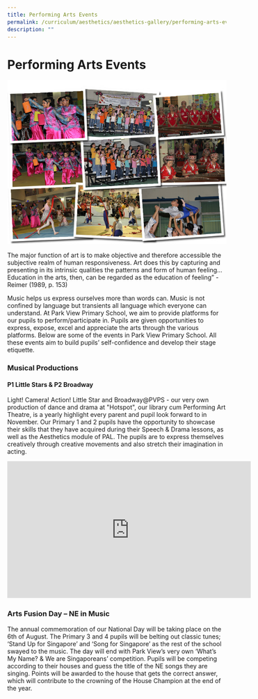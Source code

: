 ```yaml
---
title: Performing Arts Events
permalink: /curriculum/aesthetics/aesthetics-gallery/performing-arts-events/
description: ""
---
```

# **Performing Arts Events**

![](/images/Mid.jpg)

The major function of art is to make objective and therefore accessible the subjective realm of human responsiveness. Art does this by capturing and presenting in its intrinsic qualities the patterns and form of human feeling… Education in the arts, then, can be regarded as the education of feeling” - Reimer (1989, p. 153)

Music helps us express ourselves more than words can. Music is not confined by language but transients all language which everyone can understand. At Park View Primary School, we aim to provide platforms for our pupils to perform/participate in. Pupils are given opportunities to express, expose, excel and appreciate the arts through the various platforms. Below are some of the events in Park View Primary School. All these events aim to build pupils’ self-confidence and develop their stage etiquette.

  

### Musical Productions

#### P1 Little Stars & P2 Broadway


Light! Camera! Action! Little Star and Broadway@PVPS - our very own production of dance and drama at "Hotspot", our library cum Performing Art Theatre, is a yearly highlight every parent and pupil look forward to in November. Our Primary 1 and 2 pupils have the opportunity to showcase their skills that they have acquired during their Speech & Drama lessons, as well as the Aesthetics module of PAL. The pupils are to express themselves creatively through creative movements and also stretch their imagination in acting.






<iframe width="560" height="315" src="https://www.youtube.com/embed/5qTc2_IizGU" title="YouTube video player" frameborder="0" allow="accelerometer; autoplay; clipboard-write; encrypted-media; gyroscope; picture-in-picture" allowfullscreen></iframe>








### Arts Fusion Day – NE in Music

The annual commemoration of our National Day will be taking place on the 6th of August. The Primary 3 and 4 pupils will be belting out classic tunes; ‘Stand Up for Singapore’ and ‘Song for Singapore’ as the rest of the school swayed to the music. The day will end with Park View’s very own ‘What’s My Name? & We are Singaporeans’ competition. Pupils will be competing according to their houses and guess the title of the NE songs they are singing. Points will be awarded to the house that gets the correct answer, which will contribute to the crowning of the House Champion at the end of the year.